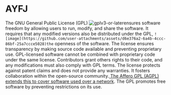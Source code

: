 # AYFJ
The GNU General Public License (GPL) ![gplv3-or-later](https://github.com/user-attachments/assets/6188da17-8425-4730-bd9c-284041de8a03)ensures software freedom by allowing users to run, modify, and share the software. It requires that any modified versions also be distributed under the GPL, `![image](https://github.com/user-attachments/assets/d6e376a2-6a4b-4ccc-86bf-25a7ccce5028)the` openness of the software. The license ensures transparency by making source code available and preventing proprietary use. GPL-licensed software cannot be combined with proprietary code under the same license. Contributors grant others rights to their code, and any modifications must also comply with GPL terms. The license protects against patent claims and does not provide any warranties. It fosters collaboration within the open-source community.[ The Affero GPL (AGPL) extends this to cover software used over a network](url). The GPL promotes free software by preventing restrictions on its use.
